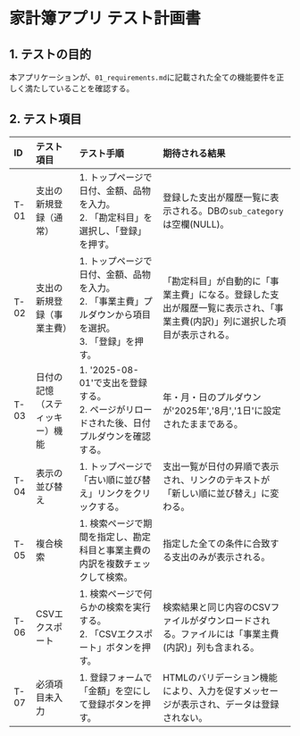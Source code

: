 # 家計簿アプリ テスト計画書

## 1. テストの目的
本アプリケーションが、`01_requirements.md`に記載された全ての機能要件を正しく満たしていることを確認する。

## 2. テスト項目

| ID | テスト項目 | テスト手順 | 期待される結果 |
| :--- | :--- | :--- | :--- |
| T-01 | 支出の新規登録（通常） | 1. トップページで日付、金額、品物を入力。<br>2. 「勘定科目」を選択し、「登録」を押す。 | 登録した支出が履歴一覧に表示される。DBの`sub_category`は空欄(NULL)。 |
| T-02 | 支出の新規登録（事業主費）| 1. トップページで日付、金額、品物を入力。<br>2. 「事業主費」プルダウンから項目を選択。<br>3. 「登録」を押す。 | 「勘定科目」が自動的に「事業主費」になる。登録した支出が履歴一覧に表示され、「事業主費(内訳)」列に選択した項目が表示される。 |
| T-03 | 日付の記憶（スティッキー）機能 | 1. '2025-08-01'で支出を登録する。<br>2. ページがリロードされた後、日付プルダウンを確認する。 | 年・月・日のプルダウンが'2025年','8月','1日'に設定されたままである。 |
| T-04 | 表示の並び替え | 1. トップページで「古い順に並び替え」リンクをクリックする。 | 支出一覧が日付の昇順で表示され、リンクのテキストが「新しい順に並び替え」に変わる。 |
| T-05 | 複合検索 | 1. 検索ページで期間を指定し、勘定科目と事業主費の内訳を複数チェックして検索。 | 指定した全ての条件に合致する支出のみが表示される。 |
| T-06 | CSVエクスポート | 1. 検索ページで何らかの検索を実行する。<br>2. 「CSVエクスポート」ボタンを押す。 | 検索結果と同じ内容のCSVファイルがダウンロードされる。ファイルには「事業主費(内訳)」列も含まれる。 |
| T-07 | 必須項目未入力 | 1. 登録フォームで「金額」を空にして登録ボタンを押す。 | HTMLのバリデーション機能により、入力を促すメッセージが表示され、データは登録されない。 |
